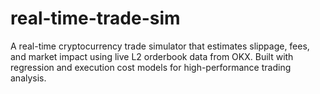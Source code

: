 # real-time-trade-sim
A real-time cryptocurrency trade simulator that estimates slippage, fees, and market impact using live L2 orderbook data from OKX. Built with regression and execution cost models for high-performance trading analysis.
